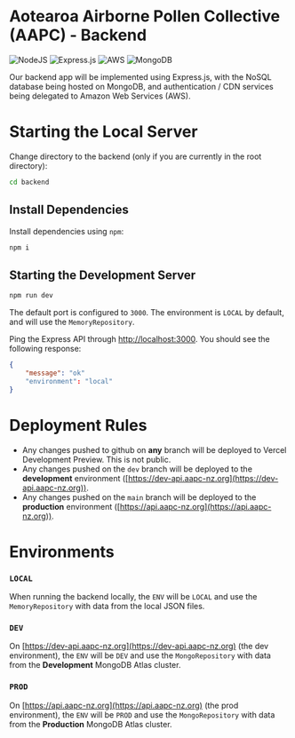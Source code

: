 # Aotearoa Airborne Pollen Collective (AAPC) - Backend

![NodeJS](https://img.shields.io/badge/node.js-6DA55F?style=for-the-badge&logo=node.js&logoColor=white)
![Express.js](https://img.shields.io/badge/express.js-%23404d59.svg?style=for-the-badge&logo=express&logoColor=%2361DAFB)
![AWS](https://img.shields.io/badge/AWS-%23FF9900.svg?style=for-the-badge&logo=amazon-aws&logoColor=white)
![MongoDB](https://img.shields.io/badge/MongoDB-%234ea94b.svg?style=for-the-badge&logo=mongodb&logoColor=white)

Our backend app will be implemented using Express.js, with the NoSQL database being hosted on MongoDB, and authentication /
CDN services being delegated to Amazon Web Services (AWS).

# Starting the Local Server

Change directory to the backend (only if you are currently in the root directory):
```bash
cd backend
```

## Install Dependencies

Install dependencies using `npm`:
```bash
npm i
```

## Starting the Development Server

```bash
npm run dev
```

The default port is configured to `3000`. The environment is `LOCAL` by default, and will use the `MemoryRepository`.

Ping the Express API through [http://localhost:3000](http://localhost:3000). You should see the following response:


```json
{
    "message": "ok"
    "environment": "local"
}
```

# Deployment Rules

- Any changes pushed to github on **any** branch will be deployed to Vercel Development Preview. This is not public.
- Any changes pushed on the `dev` branch will be deployed to the **development** environment ([https://dev-api.aapc-nz.org](https://dev-api.aapc-nz.org)).
- Any changes pushed on the `main` branch will be deployed to the **production** environment ([https://api.aapc-nz.org](https://api.aapc-nz.org)).

# Environments

### `LOCAL`
When running the backend locally, the `ENV` will be `LOCAL` and use the `MemoryRepository` with data from the local JSON files.

### `DEV`
On [https://dev-api.aapc-nz.org](https://dev-api.aapc-nz.org) (the dev environment), the `ENV` will be `DEV` and use the `MongoRepository` with data from the **Development** MongoDB Atlas cluster.

### `PROD`
On [https://api.aapc-nz.org](https://api.aapc-nz.org) (the prod environment), the `ENV` will be `PROD` and use the `MongoRepository` with data from the **Production** MongoDB Atlas cluster.

